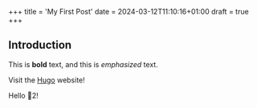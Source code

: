 +++
title = 'My First Post'
date = 2024-03-12T11:10:16+01:00
draft = true
+++
## Introduction

This is **bold** text, and this is *emphasized* text.

Visit the [Hugo](https://gohugo.io) website!

Hello :wave:2!
